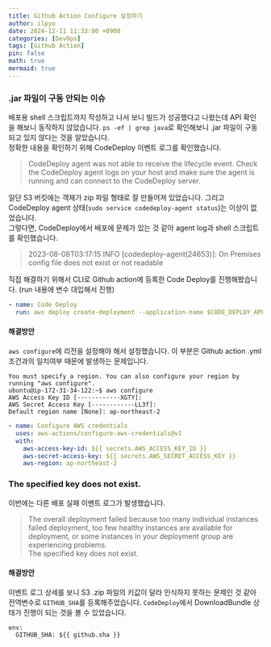 ```yaml
---
title: Github Action Configure 설정하기
author: ilpyo
date: 2024-12-11 11:33:00 +0900
categories: [DevOps]
tags: [Github Action]
pin: false
math: true
mermaid: true
---
```


### .jar 파일이 구동 안되는 이슈
배포용 shell 스크립트까지 작성하고 나서 보니 빌드가 성공했다고 나왔는데 API 확인을 해보니 동작하지 않았습니다. ```ps -ef | grep java```로 확인해보니 .jar 파일이 구동되고 있지 않다는 것을 알았습니다.  
정확한 내용을 확인하기 위해 CodeDeploy 이벤트 로그를 확인했습니다.
> CodeDeploy agent was not able to receive the lifecycle event. Check the CodeDeploy agent logs on your host and make sure the agent is running and can connect to the CodeDeploy server.

일단 S3 버킷에는 객체가 zip 파일 형태로 잘 만들어져 있었습니다. 그리고 CodeDeploy agent 상태(```sudo service codedeploy-agent status```)는 이상이 없었습니다.  
그렇다면, CodeDeploy에서 배포에 문제가 있는 것 같아 agent log과 shell 스크립트를 확인했습니다.
> 2023-08-08T03:17:15 INFO  [codedeploy-agent(24653)]: On Premises config file does not exist or not readable

직접 해결하기 위해서 CLI로 Github action에 등록한 Code Deploy를 진행해봤습니다. (run 내용에 변수 대입해서 진행)
```yml
- name: Code Deploy
  run: aws deploy create-deployment --application-name $CODE_DEPLOY_APP_NAME --deployment-config-name CodeDeployDefault.OneAtATime --deployment-group-name $DEPLOYMENT_GROUP_NAME --s3-location bucket=$BUCKET_NAME,bundleType=zip,key=$PROJECT_NAME/$GITHUB_SHA.zip
```

#### 해결방안
```aws configure```에 리전을 설정해야 해서 설정했습니다. 이 부분은 Github action .yml 조건과의 일치여부 때문에 발생하는 문제입니다.
```
You must specify a region. You can also configure your region by running "aws configure".
ubuntu@ip-172-31-34-122:~$ aws configure
AWS Access Key ID [------------XGTY]: 
AWS Secret Access Key [------------LL3f]: 
Default region name [None]: ap-northeast-2
```
```yml
- name: Configure AWS credentials
  uses: aws-actions/configure-aws-credentials@v1
  with:
    aws-access-key-id: ${{ secrets.AWS_ACCESS_KEY_ID }}
    aws-secret-access-key: ${{ secrets.AWS_SECRET_ACCESS_KEY }}
    aws-region: ap-northeast-2
```

### The specified key does not exist.
이번에는 다른 배포 실패 이벤트 로그가 발생했습니다.
> The overall deployment failed because too many individual instances failed deployment, too few healthy instances are available for deployment, or some instances in your deployment group are experiencing problems.  
> The specified key does not exist.

#### 해결방안
이벤트 로그 상세를 보니 S3 .zip 파일의 키값이 달라 인식하지 못하는 문제인 것 같아 전역변수로 ```GITHUB_SHA```를 등록해주었습니다. ```CodeDeploy```에서 DownloadBundle 상태가 진행이 되는 것을 볼 수 있었습니다.
```
env:
  GITHUB_SHA: ${{ github.sha }}
```


  
